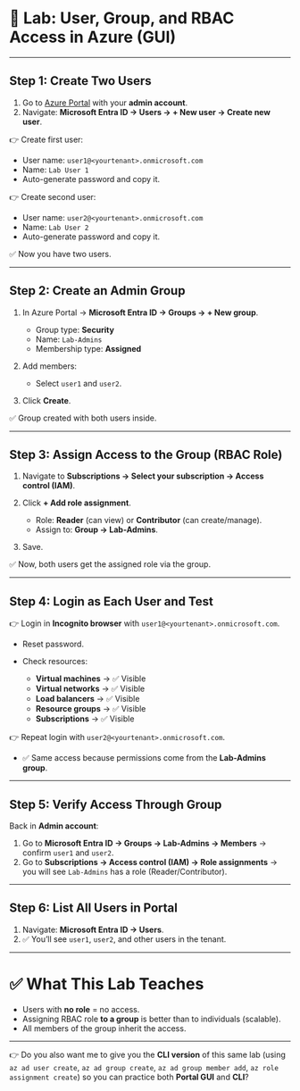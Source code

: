 
# 🔹 Lab: User, Group, and RBAC Access in Azure (GUI)

---

## **Step 1: Create Two Users**

1. Go to [Azure Portal](https://portal.azure.com) with your **admin account**.
2. Navigate: **Microsoft Entra ID → Users → + New user → Create new user**.

👉 Create first user:

* User name: `user1@<yourtenant>.onmicrosoft.com`
* Name: `Lab User 1`
* Auto-generate password and copy it.

👉 Create second user:

* User name: `user2@<yourtenant>.onmicrosoft.com`
* Name: `Lab User 2`
* Auto-generate password and copy it.

✅ Now you have two users.

---

## **Step 2: Create an Admin Group**

1. In Azure Portal → **Microsoft Entra ID → Groups → + New group**.

   * Group type: **Security**
   * Name: `Lab-Admins`
   * Membership type: **Assigned**
2. Add members:

   * Select `user1` and `user2`.
3. Click **Create**.

✅ Group created with both users inside.

---

## **Step 3: Assign Access to the Group (RBAC Role)**

1. Navigate to **Subscriptions → Select your subscription → Access control (IAM)**.
2. Click **+ Add role assignment**.

   * Role: **Reader** (can view) or **Contributor** (can create/manage).
   * Assign to: **Group → Lab-Admins**.
3. Save.

✅ Now, both users get the assigned role via the group.

---

## **Step 4: Login as Each User and Test**

👉 Login in **Incognito browser** with `user1@<yourtenant>.onmicrosoft.com`.

* Reset password.
* Check resources:

  * **Virtual machines** → ✅ Visible
  * **Virtual networks** → ✅ Visible
  * **Load balancers** → ✅ Visible
  * **Resource groups** → ✅ Visible
  * **Subscriptions** → ✅ Visible

👉 Repeat login with `user2@<yourtenant>.onmicrosoft.com`.

* ✅ Same access because permissions come from the **Lab-Admins group**.

---

## **Step 5: Verify Access Through Group**

Back in **Admin account**:

1. Go to **Microsoft Entra ID → Groups → Lab-Admins → Members** → confirm `user1` and `user2`.
2. Go to **Subscriptions → Access control (IAM) → Role assignments** → you will see `Lab-Admins` has a role (Reader/Contributor).

---

## **Step 6: List All Users in Portal**

1. Navigate: **Microsoft Entra ID → Users**.
2. ✅ You’ll see `user1`, `user2`, and other users in the tenant.

---

# ✅ What This Lab Teaches

* Users with **no role** = no access.
* Assigning RBAC role **to a group** is better than to individuals (scalable).
* All members of the group inherit the access.

---

👉 Do you also want me to give you the **CLI version** of this same lab (using `az ad user create`, `az ad group create`, `az ad group member add`, `az role assignment create`) so you can practice both **Portal GUI** and **CLI**?

